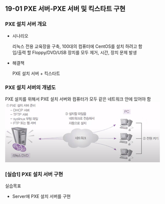 ## 19-01 PXE 서버-PXE 서버 및 킥스타트 구현

### PXE 설치 서버 개요

- 시나리오
    
    리눅스 전용 교육장을 구축, 100대의 컴퓨터에 CentOS를 설치 하려고 함  
    입/출력 할 Floppy/DVD/USB 장치를 모두 제거, 시간, 장치 문제 발생

- 해결책

    PXE 설치 서버 + 킥스타트

### PXE 설치 서버의 개념도

PXE 설치를 위해서 PXE 설치 서버와 컴퓨터가 모두 같은 네트워크 안에 있어야 함
![19-01 PXE 서버 설치 개념도](./assets/19-01PXE서버설치개념도.png)

### [실습1] PXE 설치 서버 구현

실습목표
- Server에 PXE 설치 서버를 구현
